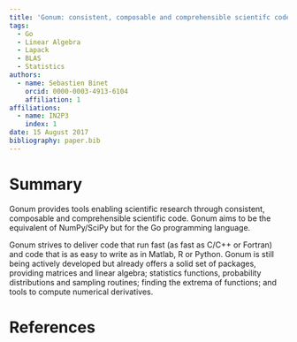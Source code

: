 ```yaml
---
title: 'Gonum: consistent, composable and comprehensible scientifc code'
tags:
  - Go
  - Linear Algebra
  - Lapack
  - BLAS
  - Statistics
authors:
  - name: Sebastien Binet
    orcid: 0000-0003-4913-6104
    affiliation: 1
affiliations:
  - name: IN2P3
    index: 1
date: 15 August 2017
bibliography: paper.bib
---
```


# Summary

Gonum provides tools enabling scientific research through consistent,
composable and comprehensible scientific code.
Gonum aims to be the equivalent of NumPy/SciPy but for the Go programming
language.

Gonum strives to deliver code that run fast (as fast as C/C++ or Fortran)
and code that is as easy to write as in Matlab, R or Python.
Gonum is still being actively developed but already offers a solid set of
packages, providing matrices and linear algebra; statistics functions,
probability distributions and sampling routines; finding the extrema of functions; and tools to compute numerical derivatives.

# References

